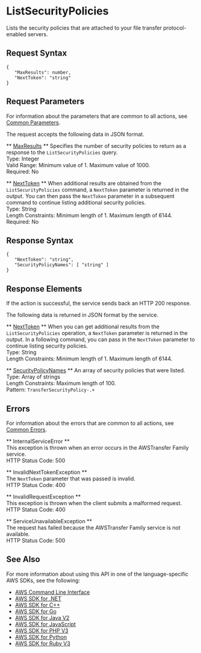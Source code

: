 # ListSecurityPolicies<a name="API_ListSecurityPolicies"></a>

Lists the security policies that are attached to your file transfer protocol\-enabled servers\.

## Request Syntax<a name="API_ListSecurityPolicies_RequestSyntax"></a>

```
{
   "MaxResults": number,
   "NextToken": "string"
}
```

## Request Parameters<a name="API_ListSecurityPolicies_RequestParameters"></a>

For information about the parameters that are common to all actions, see [Common Parameters](CommonParameters.md)\.

The request accepts the following data in JSON format\.

 ** [MaxResults](#API_ListSecurityPolicies_RequestSyntax) **   <a name="TransferFamily-ListSecurityPolicies-request-MaxResults"></a>
Specifies the number of security policies to return as a response to the `ListSecurityPolicies` query\.  
Type: Integer  
Valid Range: Minimum value of 1\. Maximum value of 1000\.  
Required: No

 ** [NextToken](#API_ListSecurityPolicies_RequestSyntax) **   <a name="TransferFamily-ListSecurityPolicies-request-NextToken"></a>
When additional results are obtained from the `ListSecurityPolicies` command, a `NextToken` parameter is returned in the output\. You can then pass the `NextToken` parameter in a subsequent command to continue listing additional security policies\.  
Type: String  
Length Constraints: Minimum length of 1\. Maximum length of 6144\.  
Required: No

## Response Syntax<a name="API_ListSecurityPolicies_ResponseSyntax"></a>

```
{
   "NextToken": "string",
   "SecurityPolicyNames": [ "string" ]
}
```

## Response Elements<a name="API_ListSecurityPolicies_ResponseElements"></a>

If the action is successful, the service sends back an HTTP 200 response\.

The following data is returned in JSON format by the service\.

 ** [NextToken](#API_ListSecurityPolicies_ResponseSyntax) **   <a name="TransferFamily-ListSecurityPolicies-response-NextToken"></a>
When you can get additional results from the `ListSecurityPolicies` operation, a `NextToken` parameter is returned in the output\. In a following command, you can pass in the `NextToken` parameter to continue listing security policies\.  
Type: String  
Length Constraints: Minimum length of 1\. Maximum length of 6144\.

 ** [SecurityPolicyNames](#API_ListSecurityPolicies_ResponseSyntax) **   <a name="TransferFamily-ListSecurityPolicies-response-SecurityPolicyNames"></a>
An array of security policies that were listed\.  
Type: Array of strings  
Length Constraints: Maximum length of 100\.  
Pattern: `TransferSecurityPolicy-.+` 

## Errors<a name="API_ListSecurityPolicies_Errors"></a>

For information about the errors that are common to all actions, see [Common Errors](CommonErrors.md)\.

 ** InternalServiceError **   
This exception is thrown when an error occurs in the AWSTransfer Family service\.  
HTTP Status Code: 500

 ** InvalidNextTokenException **   
The `NextToken` parameter that was passed is invalid\.  
HTTP Status Code: 400

 ** InvalidRequestException **   
This exception is thrown when the client submits a malformed request\.  
HTTP Status Code: 400

 ** ServiceUnavailableException **   
The request has failed because the AWSTransfer Family service is not available\.  
HTTP Status Code: 500

## See Also<a name="API_ListSecurityPolicies_SeeAlso"></a>

For more information about using this API in one of the language\-specific AWS SDKs, see the following:
+  [AWS Command Line Interface](https://docs.aws.amazon.com/goto/aws-cli/transfer-2018-11-05/ListSecurityPolicies) 
+  [AWS SDK for \.NET](https://docs.aws.amazon.com/goto/DotNetSDKV3/transfer-2018-11-05/ListSecurityPolicies) 
+  [AWS SDK for C\+\+](https://docs.aws.amazon.com/goto/SdkForCpp/transfer-2018-11-05/ListSecurityPolicies) 
+  [AWS SDK for Go](https://docs.aws.amazon.com/goto/SdkForGoV1/transfer-2018-11-05/ListSecurityPolicies) 
+  [AWS SDK for Java V2](https://docs.aws.amazon.com/goto/SdkForJavaV2/transfer-2018-11-05/ListSecurityPolicies) 
+  [AWS SDK for JavaScript](https://docs.aws.amazon.com/goto/AWSJavaScriptSDK/transfer-2018-11-05/ListSecurityPolicies) 
+  [AWS SDK for PHP V3](https://docs.aws.amazon.com/goto/SdkForPHPV3/transfer-2018-11-05/ListSecurityPolicies) 
+  [AWS SDK for Python](https://docs.aws.amazon.com/goto/boto3/transfer-2018-11-05/ListSecurityPolicies) 
+  [AWS SDK for Ruby V3](https://docs.aws.amazon.com/goto/SdkForRubyV3/transfer-2018-11-05/ListSecurityPolicies) 